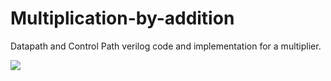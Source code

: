 # Multiplication-by-addition
Datapath and Control Path verilog code and implementation for a multiplier.

<img src="C:\Users\hp\Downloads\MUL1_new_new.png">
